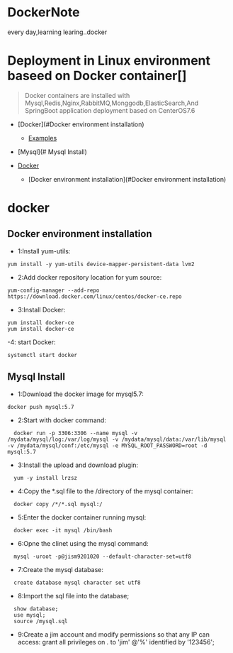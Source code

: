 # DockerNote
every day,learning learing..docker
# Deployment in Linux environment baseed on Docker container[]
>Docker containers are installed with Mysql,Redis,Nginx,RabbitMQ,Monggodb,ElasticSearch,And SpringBoot application deployment based on CenterOS7.6

- [Docker](#Docker environment installation)
    - [Examples](#examples)
- [Mysql](# Mysql Install)

- [Docker](#docker)
    - [Docker environment installation](#Docker environment installation)


# docker
## Docker environment installation
- 1:Install yum-utils:
```shell
yum install -y yum-utils device-mapper-persistent-data lvm2
```
- 2:Add docker repository location for yum source:
```shell
yum-config-manager --add-repo https://download.docker.com/linux/centos/docker-ce.repo
```
- 3:Install Docker:
```shell
yum install docker-ce
yum install docker-ce
```
-4: start Docker:
```shell
systemctl start docker
```
## Mysql Install
- 1:Download the docker image for mysql5.7:
```shell
docker push mysql:5.7
```
- 2:Start with docker command:
```shell
  docker run -p 3306:3306 --name mysql -v /mydata/mysql/log:/var/log/mysql -v /mydata/mysql/data:/var/lib/mysql -v /mydata/mysql/conf:/etc/mysql -e MYSQL_ROOT_PASSWORD=root -d mysql:5.7
```
- 3:Install the upload and download plugin:
```shell
  yum -y install lrzsz
```
- 4:Copy the *.sql file to the /directory of the mysql container:
```shell
  docker copy /*/*.sql mysql:/
```
- 5:Enter the docker container running mysql:
```shell
  docker exec -it mysql /bin/bash
```
- 6:Opne the clinet using the mysql command:
```shell
  mysql -uroot -p@jism9201020 --default-character-set=utf8
```
- 7:Create the mysql database:
```shell
  create database mysql character set utf8
```
- 8:Import the sql file into the database;
```shell
  show database;
  use mysql;
  source /mysql.sql
```
- 9:Create a jim account and modify permissions so that any IP can access:
grant all privileges on *.* to 'jim' @'%' identified by '123456';


